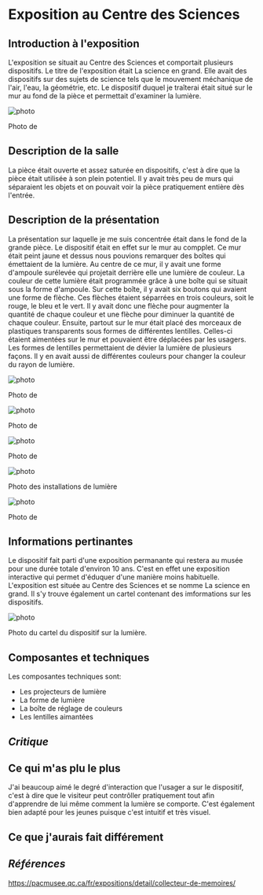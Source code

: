 # **Exposition au Centre des Sciences**

## Introduction à l'exposition

L'exposition se situait au Centre des Sciences et comportait plusieurs dispositifs. Le titre de l'exposition était La science en grand. Elle avait des dispositifs sur des sujets de science tels que le mouvement méchanique de l'air, l'eau, la géométrie, etc. Le dispositif duquel je traîterai était situé sur le mur au fond de la pièce et permettait d'examiner la lumière. 

![photo](./media/)

Photo de

## Description de la salle

La pièce était ouverte et assez saturée en dispositifs, c'est à dire que la pièce était utilisée à son plein potentiel. Il y avait très peu de murs qui séparaient les objets et on pouvait voir la pièce pratiquement entière dès l'entrée.

## Description de la présentation

La présentation sur laquelle je me suis concentrée était dans le fond de la grande pièce. Le dispositif était en effet sur le mur au compplet. Ce mur était peint jaune et dessus nous pouvions remarquer des boîtes qui émettaient de la lumière. Au centre de ce mur, il y avait une forme d'ampoule surélevée qui projetait derrière elle une lumière de couleur. La couleur de cette lumière était programmée grâce à une boîte qui se situait sous la forme d'ampoule. Sur cette boîte, il y avait six boutons qui avaient une forme de flèche. Ces flèches étaient séparrées en trois couleurs, soit le rouge, le bleu et le vert. Il y avait donc une flèche pour augmenter la quantité de chaque couleur et une flèche pour diminuer la quantité de chaque couleur. Ensuite, partout sur le mur était placé des morceaux de plastiques transparents sous formes de différentes lentilles. Celles-ci étaient aimentées sur le mur et pouvaient être déplacées par les usagers. Les formes de lentilles permettaient de dévier la lumière de plusieurs façons. Il y en avait aussi de différentes couleurs pour changer la couleur du rayon de lumière.

![photo](./media/)

Photo de

![photo](./media/)

Photo de

![photo](./media/)

Photo de

![photo](./media/)

Photo des installations de lumière

![photo](./media/)

Photo de

## Informations pertinantes

Le dispositif fait parti d'une exposition permanante qui restera au musée pour une durée totale d'environ 10 ans. C'est en effet une exposition interactive qui permet d'éduquer d'une manière moins habituelle. L'exposition est située au Centre des Sciences et se nomme La science en grand. Il s'y trouve également un cartel contenant des imformations sur les dispositifs.

![photo](./media/)

Photo du cartel du dispositif sur la lumière.

## Composantes et techniques

 Les composantes techniques sont:
 - Les projecteurs de lumière
 - La forme de lumière
 - La boîte de réglage de couleurs
 - Les lentilles aimantées



## ***Critique***

## Ce qui m'as plu le plus

J'ai beaucoup aimé le degré d'interaction que l'usager a sur le dispositif, c'est à dire que le visiteur peut contrôller pratiquement tout afin d'apprendre de lui même comment la lumière se comporte. C'est également bien adapté pour les jeunes puisque c'est intuitif et très visuel.

## Ce que j'aurais fait différement



## ***Références***

https://pacmusee.qc.ca/fr/expositions/detail/collecteur-de-memoires/
